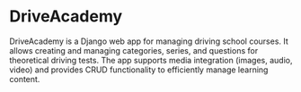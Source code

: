 # DriveAcademy
DriveAcademy is a Django web app for managing driving school courses. It allows creating and managing categories, series, and questions for theoretical driving tests. The app supports media integration (images, audio, video) and provides CRUD functionality to efficiently manage learning content.
